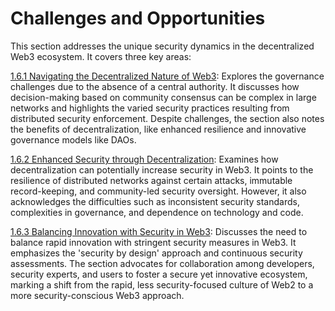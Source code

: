 # Challenges and Opportunities

This section addresses the unique security dynamics in the decentralized Web3 ecosystem. It covers three key areas:

[1.6.1 Navigating the Decentralized Nature of Web3](1-innovation_security.md): Explores the governance challenges due to the absence of a central authority. It discusses how decision-making based on community consensus can be complex in large networks and highlights the varied security practices resulting from distributed security enforcement. Despite challenges, the section also notes the benefits of decentralization, like enhanced resilience and innovative governance models like DAOs.

[1.6.2 Enhanced Security through Decentralization](2-enhanced_security.md): Examines how decentralization can potentially increase security in Web3. It points to the resilience of distributed networks against certain attacks, immutable record-keeping, and community-led security oversight. However, it also acknowledges the difficulties such as inconsistent security standards, complexities in governance, and dependence on technology and code.

[1.6.3 Balancing Innovation with Security in Web3](3-balancing_innovation.md): Discusses the need to balance rapid innovation with stringent security measures in Web3. It emphasizes the 'security by design' approach and continuous security assessments. The section advocates for collaboration among developers, security experts, and users to foster a secure yet innovative ecosystem, marking a shift from the rapid, less security-focused culture of Web2 to a more security-conscious Web3 approach.